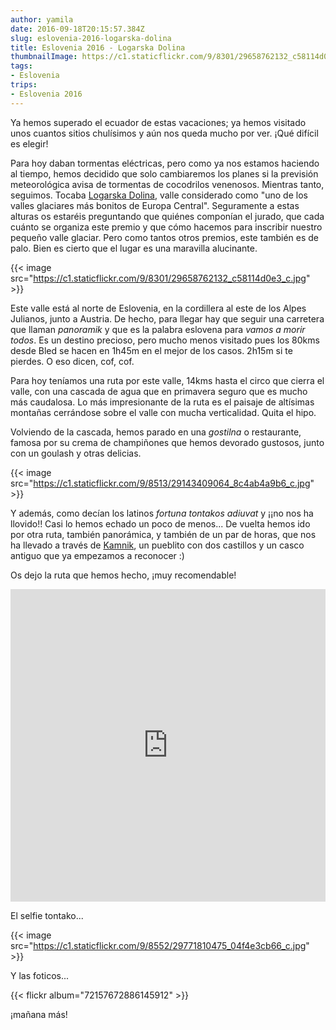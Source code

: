```yaml
---
author: yamila
date: 2016-09-18T20:15:57.384Z
slug: eslovenia-2016-logarska-dolina
title: Eslovenia 2016 - Logarska Dolina
thumbnailImage: https://c1.staticflickr.com/9/8301/29658762132_c58114d0e3_c.jpg
tags:
- Eslovenia
trips:
- Eslovenia 2016
---
```


Ya hemos superado el ecuador de estas vacaciones; ya hemos visitado unos cuantos sitios chulísimos y aún nos queda mucho por ver. ¡Qué difícil es elegir!

Para hoy daban tormentas eléctricas, pero como ya nos estamos haciendo al tiempo, hemos decidido que solo cambiaremos los planes si la previsión meteorológica avisa de tormentas de cocodrilos venenosos. Mientras tanto, seguimos. Tocaba <a href="https://www.google.si/search?q=logarska+dolina&client=ms-android-oneplus&prmd=imvn&source=lnms&tbm=isch&sa=X&ved=0ahUKEwiW6InA1pnPAhWHVRQKHUjqBcYQ_AUIBygB&biw=360&bih=560" target="_new">Logarska Dolina</a>, valle considerado como  "uno de los valles glaciares más bonitos de Europa Central". Seguramente a estas alturas os estaréis preguntando que quiénes componían el jurado, que cada cuánto se organiza este premio y que cómo hacemos para inscribir nuestro pequeño valle glaciar. Pero como tantos otros premios, este también es de palo. Bien es cierto que el lugar es una maravilla alucinante.

{{< image src="https://c1.staticflickr.com/9/8301/29658762132_c58114d0e3_c.jpg" >}}

Este valle está al norte de Eslovenia, en la cordillera al este de los Alpes Julianos, junto a Austria. De hecho, para llegar hay que seguir una carretera que llaman <em>panoramik</em> y que es la palabra eslovena para <em>vamos a morir todos</em>. Es un destino precioso, pero mucho menos visitado pues los 80kms desde Bled se hacen en 1h45m en el mejor de los casos. 2h15m si te pierdes. O eso dicen, cof, cof.

Para hoy teníamos una ruta por este valle, 14kms hasta el circo que cierra el valle, con una cascada de agua que en primavera seguro que es mucho más caudalosa. Lo más impresionante de la ruta es el paisaje de altísimas montañas cerrándose sobre el valle con mucha verticalidad. Quita el hipo.

Volviendo de la cascada, hemos parado en una <em>gostilna</em> o restaurante, famosa por su crema de champiñones que hemos devorado gustosos, junto con un goulash y otras delicias.

{{< image src="https://c1.staticflickr.com/9/8513/29143409064_8c4ab4a9b6_c.jpg" >}}

Y además, como decían los latinos <em>fortuna tontakos adiuvat</em> y ¡¡no nos ha llovido!! Casi lo hemos echado un poco de menos... De vuelta hemos ido por otra ruta, también panorámica, y también de un par de horas, que nos ha llevado a través de <a href="https://www.google.si/search?q=kamnik&client=ms-android-oneplus&prmd=mivn&source=lnms&tbm=isch&sa=X&ved=0ahUKEwjUpK3b2JnPAhXHORQKHb3HCREQ_AUICCgC&biw=360&bih=560" target="_new">Kamnik</a>, un pueblito con dos castillos y un casco antiguo que ya empezamos a reconocer :)

Os dejo la ruta que hemos hecho, ¡muy recomendable!

<iframe width='100%' height='500px' frameBorder='0' src='https://a.tiles.mapbox.com/v4/yamila.1dhb9fk5/attribution,zoompan,zoomwheel.html?access_token=pk.eyJ1IjoieWFtaWxhIiwiYSI6IjUzNDE5ZDRkZjBiZjBiZDY0YTBhZjBmNmUyZGYzYTZiIn0.okLJEzGsBQ6IOgn1mhToIQ#14/46.387/14.619'></iframe>

El selfie tontako...

{{< image src="https://c1.staticflickr.com/9/8552/29771810475_04f4e3cb66_c.jpg" >}}

Y las foticos...

{{< flickr album="72157672886145912" >}}

¡mañana más!
